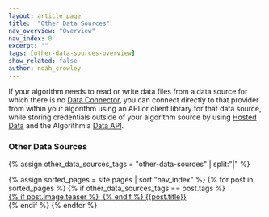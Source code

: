 ```yaml
---
layout: article_page
title:  "Other Data Sources"
nav_overview: "Overview"
nav_index: 0
excerpt: ""
tags: [other-data-sources-overview]
show_related: false
author: noah_crowley
---
```


If your algorithm needs to read or write data files from a data source for which there is no [Data Connector]({{site.baseurl}}/data/), you can connect directly to that provider from within your algorithm using an API or client library for that data source, while storing credentials outside of your algorithm source by using [Hosted Data]({{site.baseurl}}/data/hosted) and the Algorithmia [Data API]({{site.baseurl}}/developers/api/#data).

### Other Data Sources
{% assign other_data_sources_tags = "other-data-sources" | split:"|" %}
<div class="row data-connectors">
  {% assign sorted_pages = site.pages | sort:"nav_index" %}
  {% for post in sorted_pages %}
    {% if other_data_sources_tags == post.tags %}
      <div class="col-xs-4 col-sm-4 col-md-3">
        <a  href="{{ post.url | relative_url }}" class="lang-tile">
          {% if post.image.teaser %}
            <img  src="{{site.cdnurl}}{{ post.image.teaser | prepend:'/images' | relative_url }}" alt="" itemprop="image" class="lang-icon">
          {% endif %}
          {{post.title}}
        </a>
      </div>
    {% endif %}
  {% endfor %}
</div>